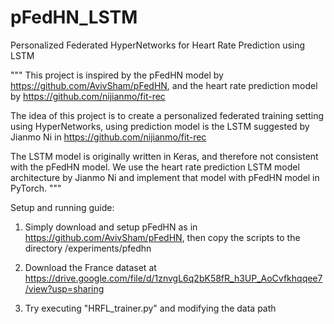 # pFedHN_LSTM
Personalized Federated HyperNetworks for Heart Rate Prediction using LSTM

"""
This project is inspired by the pFedHN model by https://github.com/AvivSham/pFedHN, and the heart rate prediction model by https://github.com/nijianmo/fit-rec

The idea of this project is to create a personalized federated training setting using HyperNetworks, using prediction model is the LSTM suggested by Jianmo Ni in https://github.com/nijianmo/fit-rec

The LSTM model is originally written in Keras, and therefore not consistent with the pFedHN model. We use the heart rate prediction LSTM model architecture by Jianmo Ni and implement that model with pFedHN model in PyTorch.
"""

Setup and running guide:

1. Simply download and setup pFedHN as in https://github.com/AvivSham/pFedHN, then copy the scripts to the directory /experiments/pfedhn

2. Download the France dataset at https://drive.google.com/file/d/1znvgL6q2bK58fR_h3UP_AoCvfkhqqee7/view?usp=sharing

3. Try executing "HRFL_trainer.py" and modifying the data path
